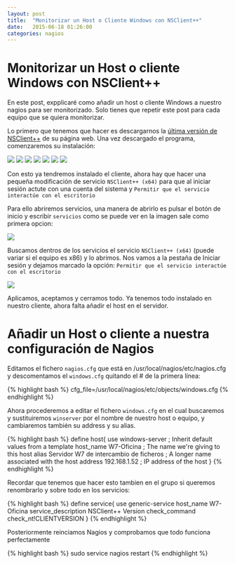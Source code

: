 ```yaml
---
layout: post
title:  "Monitorizar un Host o Cliente Windows con NSClient++"
date:   2015-06-18 01:26:00
categories: nagios
---
```


# Monitorizar un Host o cliente Windows con NSClient++

En este post, expplicaré como añadir un host o cliente Windows a nuestro nagios para ser monitorizado. Solo tienes que repetir este post para cada equipo que se quiera monitorizar. 

Lo primero que tenemos que hacer es descargarnos la [última versión de NSClient++][NSClient++] de su página web. Una vez descargado el programa, comenzaremos su instalación:

<img src="https://davidduranmartos.github.io/images/instalador.PNG"/>
<img src="https://davidduranmartos.github.io/images/siguiente.PNG"/>
<img src="https://davidduranmartos.github.io/images/acepto-siguiente.PNG"/>
<img src="https://davidduranmartos.github.io/images/no-tocar-siguiente.PNG"/>
<img src="https://davidduranmartos.github.io/images/crear-esta-configuracion.PNG"/>
<img src="https://davidduranmartos.github.io/images/install.PNG"/>
<img src="https://davidduranmartos.github.io/images/finish.PNG"/>

Con esto ya tendremos instalado el cliente, ahora hay que hacer una pequeña modificación de servicio ``NSClient++ (x64)`` para  que al iniciar sesión actute con una cuenta del sistema y ``Permitir que el servicio interactúe con el escritorio``

Para ello abriremos servicios, una manera de abrirlo es pulsar el botón de inicio y escribir ``servicios`` como se puede ver en la imagen sale como primera opcion:

<img src="https://davidduranmartos.github.io/images/servicios.PNG"/>

Buscamos dentros de los servicios el servicio ``NSClient++ (x64)`` (puede variar si el equipo es x86) y lo abrimos. Nos vamos a la pestaña de Iniciar sesión y dejamos marcado la opción: ``Permitir que el servicio interactúe con el escritorio``

<img src="https://davidduranmartos.github.io/images/permitir.PNG"/>

Aplicamos, aceptamos y cerramos todo. Ya tenemos todo instalado en nuestro cliente, ahora falta añadir el host en el servidor.

# Añadir un Host o cliente a nuestra configuración de Nagios
Editamos el fichero ``nagios.cfg`` que está en /usr/local/nagios/etc/nagios.cfg y descomentamos el ``windows.cfg`` quitando el # de la primera línea:

{% highlight bash %}
cfg_file=/usr/local/nagios/etc/objects/windows.cfg
{% endhighlight %}

Ahora procederemos a editar el fichero ``windows.cfg`` en el cual buscaremos y sustituiremos ``winserver`` por el nombre de nuestro host o equipo, y cambiaremos también su address y su alias.

{% highlight bash %}
define host{
        use             windows-server  ; Inherit default values from a template
        host_name       W7-Oficina   ; The name we're giving to this host
        alias           Servidor W7 de intercambio de ficheros       ; A longer name associated with the host
        address         192.168.1.52    ; IP address of the host
        }
{% endhighlight %}

Recordar que tenemos que hacer esto tambien en el grupo si queremos renombrarlo y sobre todo en los servicios:

{% highlight bash %}
define service{
        use                     generic-service
        host_name               W7-Oficina
        service_description     NSClient++ Version
        check_command           check_nt!CLIENTVERSION
        }
{% endhighlight %}

Posteriormente reinciamos Nagios y comprobamos que todo funciona perfectamente

{% highlight bash %}
sudo service nagios restart
{% endhighlight %}

[NSClient++]: http://www.nsclient.org/download/